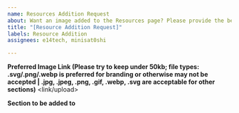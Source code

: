 ```yaml
---
name: Resources Addition Request
about: Want an image added to the Resources page? Please provide the below information!
title: "[Resource Addition Request]"
labels: Resource Addition
assignees: e14tech, minisat0shi

---
```


**Preferred Image Link (Please try to keep under 50kb; file types: .svg/.png/.webp is preferred for branding or otherwise may not be accepted | .jpg, .jpeg, .png, .gif, .webp, .svg are acceptable for other sections)**
<link/upload>

**Section to be added to**
<Section Name>
